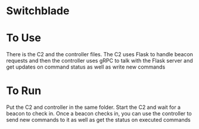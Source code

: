 # Switchblade

# To Use #
There is the C2 and the controller files. The C2 uses Flask to handle beacon requests and then the controller uses gRPC to talk with the Flask server and get updates on command status as well as write new commands

# To Run #

Put the C2 and controller in the same folder. Start the C2 and wait for a beacon to check in. Once a beacon checks in, you can use the controller to send new commands to it as well as get the status on executed commands
